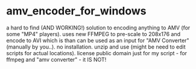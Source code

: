 # amv_encoder_for_windows
a hard to find (AND WORKING!) solution to encoding anything to AMV (for some "MP4" players). uses new FFMPEG to pre-scale to 208x176 and encode to AVI which is than can be used as an input for "AMV Converter" (manually by you..). no installation. unzip and use (might be need to edit scripts for actual locations). license public domain just for my script - for ffmpeg and "amv converter" - it IS NOT!
